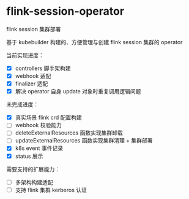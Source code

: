 # flink-session-operator
flink session 集群部署

基于 kubebuilder 构建的、方便管理与创建 flink session 集群的 operator

当前实现进度：

- [x] controllers 脚手架构建
- [x] webhook 适配
- [x] finalizer 适配
- [x] 解决 operator 自身 update 对象时重复调用逻辑问题

未完成进度：

- [x] 真实场景 flink crd 配置构建
- [ ] webhook 校验能力
- [ ] deleteExternalResources 函数实现集群卸载
- [ ] updateExternalResources 函数实现集群清理 + 集群部署
- [x] k8s event 事件记录
- [x] status 展示

需要支持的扩展能力：

- [ ] 多架构构建适配
- [ ] 支持 flink 集群 kerberos 认证
